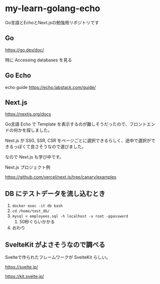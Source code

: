 # my-learn-golang-echo

Go言語とEchoとNext.jsの勉強用リポジトリです

## Go

https://go.dev/doc/

特に Accessing databases を見る

## Go Echo

echo guide
https://echo.labstack.com/guide/

## Next.js

https://nextjs.org/docs

Go言語 Echo で Template を表示するのが難しそうだったので、フロントエンドの何かを探しました。

Next.js が SSG, SSR, CSR をページごとに選択できるらしく、途中で選択ができるっぽくて良さそうなので選びました。

なので Next.js も学び中です。

Next.js プロジェクト例

https://github.com/vercel/next.js/tree/canary/examples

## DB にテストデータを流し込むとき

1. `docker exec -it db bash`
2. `cd /home/test_db/`
3. `mysql < employees.sql -h localhost -u root -ppassword`
   1. 50秒ぐらいかかる
4. おわり

## SvelteKit がよさそうなので調べる

Svelteで作られたフレームワークが SvelteKit らしい。

https://svelte.jp/

https://kit.svelte.jp/